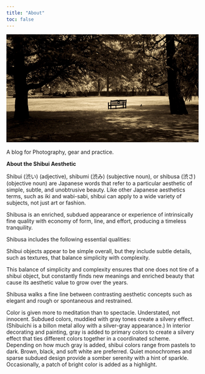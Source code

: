 ```yaml
---
title: "About"
toc: false
---
```


<style>
  /* hide Hugo’s ToC block just on this page */
  nav#TableOfContents, .toc { display: none; }
</style>


![Alt text for the image](L101745.jpg "Title Text")


A blog for Photography, gear and practice.

**About the Shibui Aesthetic**

Shibui (渋い) (adjective), shibumi (渋み) (subjective noun), or shibusa (渋さ) (objective noun) are Japanese words that refer to a particular aesthetic of simple, subtle, and unobtrusive beauty. Like other Japanese aesthetics terms, such as iki and wabi-sabi, shibui can apply to a wide variety of subjects, not just art or fashion.

Shibusa is an enriched, subdued appearance or experience of intrinsically fine quality with economy of form, line, and effort, producing a timeless tranquility.

Shibusa includes the following essential qualities:

Shibui objects appear to be simple overall, but they include subtle details, such as textures, that balance simplicity with complexity.

This balance of simplicity and complexity ensures that one does not tire of a shibui object, but constantly finds new meanings and enriched beauty that cause its aesthetic value to grow over the years.

Shibusa walks a fine line between contrasting aesthetic concepts such as elegant and rough or spontaneous and restrained.

Color is given more to meditation than to spectacle. Understated, not innocent. Subdued colors, muddied with gray tones create a silvery effect. (Shibuichi is a billon metal alloy with a silver-gray appearance.) In interior decorating and painting, gray is added to primary colors to create a silvery effect that ties different colors together in a coordinated scheme. Depending on how much gray is added, shibui colors range from pastels to dark. Brown, black, and soft white are preferred. Quiet monochromes and sparse subdued design provide a somber serenity with a hint of sparkle. Occasionally, a patch of bright color is added as a highlight.

